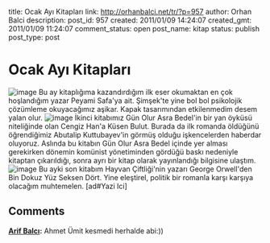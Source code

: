title: Ocak Ayı Kitapları
link: http://orhanbalci.net/tr/?p=957
author: Orhan Balci
description: 
post_id: 957
created: 2011/01/09 14:24:07
created_gmt: 2011/01/09 11:24:07
comment_status: open
post_name: kitap
status: publish
post_type: post

# Ocak Ayı Kitapları

![image](/wp-content/uploads/wpid-1294571837-picsay.jpg) Bu ay kitaplığıma kazandırdığım ilk eser okumaktan en çok hoşlandığım yazar Peyami Safa'ya ait. Şimşek'te yine bol bol psikolojik çözümleme okuyacağımız aşikar. Kapak tasarımından etkilenmedim desem yalan olur.  ![image](http://orhanbalci.net/tr/wp-content/uploads/wpid-1294571882-picsay.jpg) İkinci kitabımız Gün Olur Asra Bedel'in bir yan öyküsü niteliğinde olan Cengiz Han'a Küsen Bulut. Burada da ilk romanda öldüğünü öğrendiğimiz Abutalip Kuttubayev'in görmüş olduğu işkencelerden haberdar oluyoruz. Aslında bu kitabın Gün Olur Asra Bedel içinde yer alması gerekirken dönemin komünist yönetiminden gördüğü baskı nedeniyle kitaptan çıkarıldığı, sonra ayrı bir kitap olarak yayınlandığı bilgisine ulaştım. ![image](http://orhanbalci.net/tr/wp-content/uploads/wpid-1294571917-picsay.jpg) Bu ayki son kitabım Hayvan Çiftliği'nin yazarı George Orwell'den Bin Dokuz Yüz Seksen Dört. Yine eleştirel, politik bir romanla karşı karşıya olacağım muhtemelen. [ad#Yazi Ici]

## Comments

**[Arif Balcı](#4585 "2011-01-13 17:27:37"):** Ahmet Ümit kesmedi herhalde abi:))

